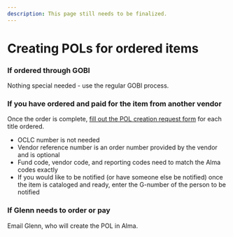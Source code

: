 ```yaml
---
description: This page still needs to be finalized.
---
```


# Creating POLs for ordered items

### If ordered through GOBI

Nothing special needed - use the regular GOBI process.

### If you have ordered and paid for the item from another vendor

Once the order is complete, [fill out the POL creation request form](https://docs.google.com/forms/d/e/1FAIpQLSeVWlFyNfD5\_46exGo5swWweG9AhJiUSl1qepoMLn1Z7jPSaA/viewform) for each title ordered.

* OCLC number is not needed
* Vendor reference number is an order number provided by the vendor and is optional
* Fund code, vendor code, and reporting codes need to match the Alma codes exactly
* If you would like to be notified (or have someone else be notified) once the item is cataloged and ready, enter the G-number of the person to be notified

### If Glenn needs to order or pay

Email Glenn, who will create the POL in Alma.
